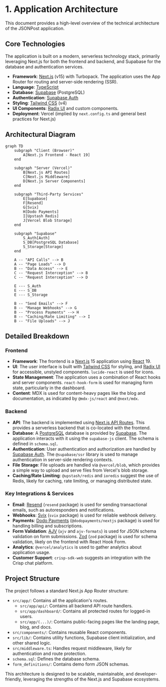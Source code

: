 # 1. Application Architecture

This document provides a high-level overview of the technical architecture of the JSONPost application.

## Core Technologies

The application is built on a modern, serverless technology stack, primarily leveraging Next.js for both the frontend and backend, and Supabase for the database and authentication services.

-   **Framework**: [Next.js](https://nextjs.org/) (v15) with Turbopack. The application uses the App Router for routing and server-side rendering (SSR).
-   **Language**: [TypeScript](https://www.typescriptlang.org/)
-   **Database**: [Supabase](https://supabase.io/) (PostgreSQL)
-   **Authentication**: [Supabase Auth](https://supabase.io/docs/guides/auth)
-   **Styling**: [Tailwind CSS](https://tailwindcss.com/) (v4)
-   **UI Components**: [Radix UI](https://www.radix-ui.com/) and custom components.
-   **Deployment**: Vercel (implied by `next.config.ts` and general best practices for Next.js)

## Architectural Diagram

```mermaid
graph TD
    subgraph "Client (Browser)"
        A[Next.js Frontend - React 19]
    end

    subgraph "Server (Vercel)"
        B[Next.js API Routes]
        C[Next.js Middleware]
        D[Next.js Server Components]
    end

    subgraph "Third-Party Services"
        E[Supabase]
        F[Resend]
        G[Svix]
        H[Dodo Payments]
        I[Upstash Redis]
        J[Vercel Blob Storage]
    end

    subgraph "Supabase"
        S_Auth[Auth]
        S_DB[PostgreSQL Database]
        S_Storage[Storage]
    end

    A -- "API Calls" --> B
    A -- "Page Loads" --> D
    B -- "Data Access" --> E
    C -- "Request Interception" --> B
    C -- "Request Interception" --> D

    E --- S_Auth
    E --- S_DB
    E --- S_Storage

    B -- "Send Emails" --> F
    B -- "Manage Webhooks" --> G
    B -- "Process Payments" --> H
    B -- "Caching/Rate Limiting" --> I
    B -- "File Uploads" --> J
```

## Detailed Breakdown

### Frontend

-   **Framework**: The frontend is a [Next.js](https://nextjs.org/) 15 application using [React](https://reactjs.org/) 19.
-   **UI**: The user interface is built with [Tailwind CSS](https://tailwindcss.com/) for styling, and [Radix UI](https://www.radix-ui.com/) for accessible, unstyled components. `lucide-react` is used for icons.
-   **State Management**: The application uses a combination of React hooks and server components. `react-hook-form` is used for managing form state, particularly in the dashboard.
-   **Content**: MDX is used for content-heavy pages like the blog and documentation, as indicated by `@mdx-js/react` and `@next/mdx`.

### Backend

-   **API**: The backend is implemented using [Next.js API Routes](https://nextjs.org/docs/app/building-your-application/routing/route-handlers). This provides a serverless backend that is co-located with the frontend.
-   **Database**: A [PostgreSQL](https://www.postgresql.org/) database is provided by [Supabase](https://supabase.io/). The application interacts with it using the `supabase-js` client. The schema is defined in `schema.sql`.
-   **Authentication**: User authentication and authorization are handled by [Supabase Auth](https://supabase.io/docs/guides/auth). The `@supabase/ssr` library is used to manage authentication in server-side rendering contexts.
-   **File Storage**: File uploads are handled via `@vercel/blob`, which provides a simple way to upload and serve files from Vercel's blob storage.
-   **Caching/Rate Limiting**: `@upstash/redis` and `ioredis` suggest the use of Redis, likely for caching, rate limiting, or managing distributed state.

### Key Integrations & Services

-   **Email**: [Resend](https://resend.com/) (`resend` package) is used for sending transactional emails, such as autoresponders and notifications.
-   **Webhooks**: [Svix](https://www.svix.com/) (`svix` package) is used for reliable webhook delivery.
-   **Payments**: [Dodo Payments](https://dodopayments.com/) (`@dodopayments/nextjs` package) is used for handling billing and subscriptions.
-   **Form Validation**: [AJV](https://ajv.js.org/) (`ajv` and `ajv-formats`) is used for JSON schema validation on form submissions. [Zod](https://zod.dev/) (`zod` package) is used for schema validation, likely on the frontend with React Hook Form.
-   **Analytics**: `@vercel/analytics` is used to gather analytics about application usage.
-   **Customer Support**: `crisp-sdk-web` suggests an integration with the Crisp chat platform.

## Project Structure

The project follows a standard Next.js App Router structure:

-   `src/app/`: Contains all the application's routes.
    -   `src/app/api/`: Contains all backend API route handlers.
    -   `src/app/dashboard/`: Contains all protected routes for logged-in users.
    -   `src/app/(...)/`: Contains public-facing pages like the landing page, blog, and docs.
-   `src/components/`: Contains reusable React components.
-   `src/lib/`: Contains utility functions, Supabase client initialization, and other shared logic.
-   `src/middleware.ts`: Handles request middleware, likely for authentication and route protection.
-   `schema.sql`: Defines the database schema.
-   `form_definitions/`: Contains demo form JSON schemas.

This architecture is designed to be scalable, maintainable, and developer-friendly, leveraging the strengths of the Next.js and Supabase ecosystems.